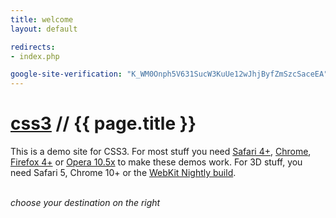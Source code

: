 ```yaml
---
title: welcome
layout: default

redirects:
- index.php

google-site-verification: "K_WM0Onph5V631SucW3KuUe12wJhjByfZmSzcSaceEA"
---
```


<h1><a href="http://css3playground.com">css3</a> // {{ page.title }}</h1>
<p class="home-intro">
	This is a demo site for CSS3. For most stuff you need <a href="http://www.apple.com/safari/">Safari 4+</a>, <a href="http://www.google.com/chrome">Chrome</a>, <a href="http://www.mozilla.com/en-US/firefox/new/">Firefox 4+</a> or <a href="http://www.opera.com/browser/next/">Opera 10.5x</a> to make these demos work.
	For 3D stuff, you need Safari 5, Chrome 10+ or the <a href="http://nightly.webkit.org/">WebKit Nightly build</a>.<br /><br />
</p>
<p style="font-style: italic; ">choose your destination on the right</p>
